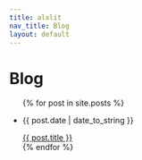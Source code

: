 ```yaml
---
title: alxlit
nav_title: Blog
layout: default
---
```


# Blog

<ul class="posts">
  {% for post in site.posts %}
    <li>
      <aside><p>{{ post.date | date_to_string }}</p></aside>
      <a href="{{ post.url }}">{{ post.title }}</a>
    </li>
  {% endfor %}
</ul>

